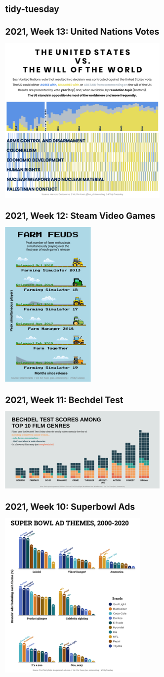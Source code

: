 # tidy-tuesday

# 2021, Week 13: United Nations Votes

<img src="https://github.com/cxinya/tidy-tuesday/blob/main/2021_week-13_un-votes/2021_week-13_un-votes.png?raw=true" height="500">


# 2021, Week 12: Steam Video Games

<img src="https://github.com/cxinya/tidy-tuesday/blob/main/2021-week-12-videogames/2021-week12-videogames.png?raw=true" height="500">


# 2021, Week 11: Bechdel Test

<img src="https://github.com/cxinya/tidy-tuesday/blob/main/2021_week-11_bechdel/2021_week-11_bechdel.png?raw=true" width="500">


# 2021, Week 10: Superbowl Ads
<img src = "https://github.com/cxinya/tidy-tuesday/blob/main/2021_week-10_superbowl/2021-week-10-superbowl.png?raw=true" height="500">